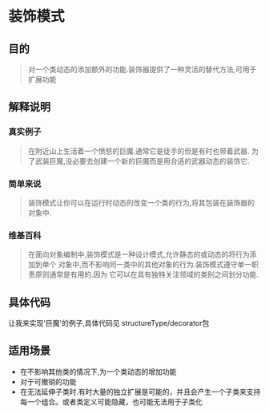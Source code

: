 # 装饰模式

## 目的

> 对一个类动态的添加额外的功能.装饰器提供了一种灵活的替代方法,可用于
扩展功能

## 解释说明

### 真实例子

> 在附近山上生活着一个愤怒的巨魔.通常它是徒手的但是有时也带着武器.
为了武装巨魔,没必要去创建一个新的巨魔而是用合适的武器动态的装饰它.

### 简单来说
> 装饰模式让你可以在运行时动态的改变一个类的行为,将其包装在装饰器的对象中.

### 维基百科

> 在面向对象编制中,装饰模式是一种设计模式,允许静态的或动态的将行为添加到单个
对象中,而不影响同一类中的其他对象的行为.装饰模式遵守单一职责原则通常是有用的.因为
它可以在具有独特关注领域的类别之间划分功能.

## 具体代码

让我来实现'巨魔'的例子,具体代码见 structureType/decorator包

## 适用场景

* 在不影响其他类的情况下,为一个类动态的增加功能
* 对于可撤销的功能
* 在无法延伸子类时.有时大量的独立扩展是可能的，并且会产生一个子类来支持每一个组合。或者类定义可能隐藏，也可能无法用于子类化